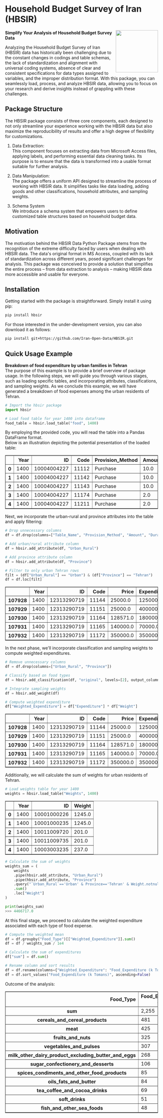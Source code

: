 # Household Budget Survey of Iran (HBSIR) 
<img src='https://github.com/Iran-Open-Data/HBSIR/assets/36173945/af8a7d40-d610-42e2-b6b4-c220f7430df4' align="right" height="139" />
<!-- [![en](https://img.shields.io/badge/lang-en-red.svg)](https://github.com/Iran-Open-Data/HBSIR/blob/main/README.md)
[![en](https://img.shields.io/badge/lang-fa-green.svg)](https://github.com/Iran-Open-Data/HBSIR/blob/main/README.fa.md) -->

**Simplify Your Analysis of Household Budget Survey Data**

Analyzing the Household Budget Survey of Iran (HBSIR) data has historically been challenging due to the constant changes in codings and table schemas, the lack of standardization and alignment with universal coding systems, absence of clear and consistent specifications for data types assigned to variables, and the improper distribution format. With this package, you can seamlessly load, process, and analyze HBSIR data, allowing you to focus on your research and derive insights instead of grappling with these challenges.


## Package Structure
The HBSIR package consists of three core components, each designed to not only streamline your experience working with the HBSIR data but also maximize the reproducibility of results and offer a high degree of flexibility for customizations.

1. Data Extraction:  
This component focuses on extracting data from Microsoft Access files, applying labels, and performing essential data cleaning tasks. Its purpose is to ensure that the data is transformed into a usable format suitable for further analysis.

1. Data Manipulation:  
The package offers a uniform API designed to streamline the process of working with HBSIR data. It simplifies tasks like data loading, adding goods and other classifications, household attributes, and sampling weights.

1. Schema System  
We introduce a schema system that empowers users to define customized table structures based on household budget data.

## Motivation
The motivation behind the HBSIR Data Python Package stems from the recognition of the extreme difficulty faced by users when dealing with HBSIR data. The data's original format in MS Access, coupled with its lack of standardization across different years, posed significant challenges for analysis. This package was conceived to provide a solution that simplifies the entire process – from data extraction to analysis – making HBSIR data more accessible and usable for everyone.

## Installation
Getting started with the package is straightforward. Simply install it using pip:  

```sh
pip install hbsir
```

For those interested in the under-development version, you can also download it as follows:
```sh
pip install git+https://github.com/Iran-Open-Data/HBSIR.git
```

## Quick Usage Example
**Breakdown of food expenditure by urban families in Tehran**  
The purpose of this example is to provide a brief overview of package usage. In the following steps, we will guide you through various stages, such as loading specific tables, and incorporating attributes, classifications, and sampling weights. As we conclude this example, we will have generated a breakdown of food expenses among the urban residents of Tehran. 

```python
# Import the hbsir package
import hbsir

# Load food table for year 1400 into dataframe
food_table = hbsir.load_table("food", 1400) 
```
By employing the provided code, you will read the table into a Pandas DataFrame format.  
Below is an illustration depicting the potential presentation of the loaded table:

<table border="1" class="dataframe">
  <thead>
    <tr style="text-align: right;">
      <th></th>
      <th>Year</th>
      <th>ID</th>
      <th>Code</th>
      <th>Provision_Method</th>
      <th>Amount</th>
      <th>Duration</th>
      <th>Price</th>
      <th>Expenditure</th>
    </tr>
  </thead>
  <tbody>
    <tr>
      <th>0</th>
      <td>1400</td>
      <td>10004004227</td>
      <td>11112</td>
      <td>Purchase</td>
      <td>10.0</td>
      <td>30</td>
      <td>250000.0</td>
      <td>2500000.0</td>
    </tr>
    <tr>
      <th>1</th>
      <td>1400</td>
      <td>10004004227</td>
      <td>11142</td>
      <td>Purchase</td>
      <td>10.0</td>
      <td>30</td>
      <td>30000.0</td>
      <td>300000.0</td>
    </tr>
    <tr>
      <th>2</th>
      <td>1400</td>
      <td>10004004227</td>
      <td>11143</td>
      <td>Purchase</td>
      <td>10.0</td>
      <td>30</td>
      <td>30000.0</td>
      <td>300000.0</td>
    </tr>
    <tr>
      <th>3</th>
      <td>1400</td>
      <td>10004004227</td>
      <td>11174</td>
      <td>Purchase</td>
      <td>2.0</td>
      <td>30</td>
      <td>350000.0</td>
      <td>700000.0</td>
    </tr>
    <tr>
      <th>4</th>
      <td>1400</td>
      <td>10004004227</td>
      <td>11211</td>
      <td>Purchase</td>
      <td>2.0</td>
      <td>30</td>
      <td>1300000.0</td>
      <td>2600000.0</td>
    </tr>
  </tbody>
</table>


Next, we incorporate the urban-rural and province attributes into the table and apply filtering:
```python
# Drop unnecessary columns 
df = df.drop(columns=["Table_Name", "Provision_Method", "Amount", "Duration"])

# Add urban/rural attribute column
df = hbsir.add_attribute(df, "Urban_Rural")

# Add province attribute column
df = hbsir.add_attribute(df, "Province")

# Filter to only urban Tehran rows
filt = (df["Urban_Rural"] == "Urban") & (df["Province"] == "Tehran")
df = df.loc[filt]
```

<table border="1" class="dataframe">
  <thead>
    <tr style="text-align: right;">
      <th></th>
      <th>Year</th>
      <th>ID</th>
      <th>Code</th>
      <th>Price</th>
      <th>Expenditure</th>
      <th>Urban_Rural</th>
      <th>Province</th>
    </tr>
  </thead>
  <tbody>
    <tr>
      <th>107928</th>
      <td>1400</td>
      <td>12313290719</td>
      <td>11144</td>
      <td>25000.0</td>
      <td>125000.0</td>
      <td>Urban</td>
      <td>Tehran</td>
    </tr>
    <tr>
      <th>107929</th>
      <td>1400</td>
      <td>12313290719</td>
      <td>11151</td>
      <td>25000.0</td>
      <td>400000.0</td>
      <td>Urban</td>
      <td>Tehran</td>
    </tr>
    <tr>
      <th>107930</th>
      <td>1400</td>
      <td>12313290719</td>
      <td>11164</td>
      <td>128571.0</td>
      <td>180000.0</td>
      <td>Urban</td>
      <td>Tehran</td>
    </tr>
    <tr>
      <th>107931</th>
      <td>1400</td>
      <td>12313290719</td>
      <td>11165</td>
      <td>140000.0</td>
      <td>70000.0</td>
      <td>Urban</td>
      <td>Tehran</td>
    </tr>
    <tr>
      <th>107932</th>
      <td>1400</td>
      <td>12313290719</td>
      <td>11172</td>
      <td>350000.0</td>
      <td>350000.0</td>
      <td>Urban</td>
      <td>Tehran</td>
    </tr>
  </tbody>
</table>


In the next phase, we'll incorporate classification and sampling weights to compute weighted expenditures.
```python
# Remove unnecessary columns
df = df.drop(columns=["Urban_Rural", "Province"])

# Classify based on food types
df = hbsir.add_classification(df, "original", levels=[2], output_column_names=["Food_Type"])

# Integrate sampling weights
df = hbsir.add_weight(df)

# Compute weighted expenditure
df["Weighted_Expenditure"] = df["Expenditure"] * df["Weight"]
```

<table border="1" class="dataframe">
  <thead>
    <tr style="text-align: right;">
      <th></th>
      <th>Year</th>
      <th>ID</th>
      <th>Code</th>
      <th>Price</th>
      <th>Expenditure</th>
      <th>Food_Type</th>
      <th>Weight</th>
      <th>Weighted_Expenditure</th>
    </tr>
  </thead>
  <tbody>
    <tr>
      <th>107928</th>
      <td>1400</td>
      <td>12313290719</td>
      <td>11144</td>
      <td>25000.0</td>
      <td>125000.0</td>
      <td>cereals_and_cereal_products</td>
      <td>2155</td>
      <td>269375008.0</td>
    </tr>
    <tr>
      <th>107929</th>
      <td>1400</td>
      <td>12313290719</td>
      <td>11151</td>
      <td>25000.0</td>
      <td>400000.0</td>
      <td>cereals_and_cereal_products</td>
      <td>2155</td>
      <td>862000000.0</td>
    </tr>
    <tr>
      <th>107930</th>
      <td>1400</td>
      <td>12313290719</td>
      <td>11164</td>
      <td>128571.0</td>
      <td>180000.0</td>
      <td>cereals_and_cereal_products</td>
      <td>2155</td>
      <td>387900000.0</td>
    </tr>
    <tr>
      <th>107931</th>
      <td>1400</td>
      <td>12313290719</td>
      <td>11165</td>
      <td>140000.0</td>
      <td>70000.0</td>
      <td>cereals_and_cereal_products</td>
      <td>2155</td>
      <td>150850000.0</td>
    </tr>
    <tr>
      <th>107932</th>
      <td>1400</td>
      <td>12313290719</td>
      <td>11172</td>
      <td>350000.0</td>
      <td>350000.0</td>
      <td>cereals_and_cereal_products</td>
      <td>2155</td>
      <td>754249984.0</td>
    </tr>
  </tbody>
</table>

Additionally, we will calculate the sum of weights for urban residents of Tehran.
```python
# Load weights table for year 1400
weights = hbsir.load_table("Weights", 1400)
```

<table border="1" class="dataframe">
  <thead>
    <tr style="text-align: right;">
      <th></th>
      <th>Year</th>
      <th>ID</th>
      <th>Weight</th>
    </tr>
  </thead>
  <tbody>
    <tr>
      <th>0</th>
      <td>1400</td>
      <td>10001000226</td>
      <td>1245.0</td>
    </tr>
    <tr>
      <th>1</th>
      <td>1400</td>
      <td>10001000235</td>
      <td>1245.0</td>
    </tr>
    <tr>
      <th>2</th>
      <td>1400</td>
      <td>10011009720</td>
      <td>201.0</td>
    </tr>
    <tr>
      <th>3</th>
      <td>1400</td>
      <td>10011009735</td>
      <td>201.0</td>
    </tr>
    <tr>
      <th>4</th>
      <td>1400</td>
      <td>10003003235</td>
      <td>237.0</td>
    </tr>
  </tbody>
</table>


```python
# Calculate the sum of weights
weights_sum = (
    weights
    .pipe(hbsir.add_attribute, "Urban_Rural")
    .pipe(hbsir.add_attribute, "Province")
    .query("`Urban_Rural`=='Urban' & Province=='Tehran' & Weight.notnull()")
    .sum()
    .loc["Weight"]
)

print(weights_sum)
>>> 4466717.0
```

At this final stage, we proceed to calculate the weighted expenditure associated with each type of food expense.
```python
# Compute the weighted mean
df = df.groupby("Food_Type")[["Weighted_Expenditure"]].sum()
df = df / weights_sum / 1e4

# Calculate the sum of expenditures
df["sum"] = df.sum()

# Rename column and sort results
df = df.rename(columns={"Weighted_Expenditure": "Food_Expenditure (k Tomans)"})
df = df.sort_values("Food_Expenditure (k Tomans)", ascending=False)
```
Outcome of the analysis:

<table border="1" class="dataframe">
  <thead>
    <tr style="text-align: right;">
      <th>Food_Type</th>
      <th>Food_Expenditure (k Tomans)</th>
    </tr>
  </thead>
  <tbody>
    <tr>
      <th>sum</th>
      <td>2,255</td>
    </tr>
    <tr>
      <th>cereals_and_cereal_products</th>
      <td>481</td>
    </tr>
    <tr>
      <th>meat</th>
      <td>425</td>
    </tr>
    <tr>
      <th>fruits_and_nuts</th>
      <td>325</td>
    </tr>
    <tr>
      <th>vegetables_and_pulses</th>
      <td>307</td>
    </tr>
    <tr>
      <th>milk_other_dairy_product_excluding_butter_and_eggs</th>
      <td>268</td>
    </tr>
    <tr>
      <th>sugar_confectionery_and_desserts</th>
      <td>106</td>
    </tr>
    <tr>
      <th>spices_condiments_and_other_food_products</th>
      <td>85</td>
    </tr>
    <tr>
      <th>oils_fats_and_butter</th>
      <td>84</td>
    </tr>
    <tr>
      <th>tea_coffee_and_cocoa_drinks</th>
      <td>69</td>
    </tr>
    <tr>
      <th>soft_drinks</th>
      <td>51</td>
    </tr>
    <tr>
      <th>fish_and_other_sea_foods</th>
      <td>48</td>
    </tr>
  </tbody>
</table>
